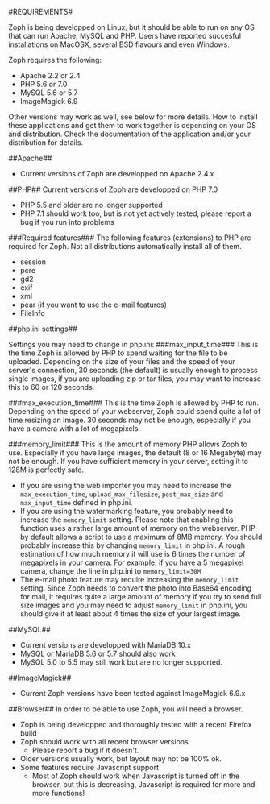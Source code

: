 #REQUIREMENTS#

Zoph is being developped on Linux, but it should be able to run on any OS that can run Apache, MySQL and PHP. Users have reported succesful installations on MacOSX, several BSD flavours and even Windows. 

Zoph requires the following:
* Apache 2.2 or 2.4
* PHP 5.6 or 7.0
* MySQL 5.6 or 5.7
* ImageMagick 6.9

Other versions may work as well, see below for more details. How to install these applications and get them to work together is depending on your OS and distribution. Check the documentation of the application and/or your distribution for details.

##Apache##
* Current versions of Zoph are developped on Apache 2.4.x

##PHP##
Current versions of Zoph are developped on PHP 7.0
* PHP 5.5 and older are no longer supported
* PHP 7.1 should work too, but is not yet actively tested, please report a bug if you run into problems

###Required features###
The following features (extensions) to PHP are required for Zoph. Not all distributions automatically install all of them.
* session
* pcre
* gd2
* exif
* xml
* pear (if you want to use the e-mail features)
* FileInfo

##php.ini settings##

Settings you may need to change in php.ini:
###max_input_time###
This is the time Zoph is allowed by PHP to spend waiting for the file to be uploaded. Depending on the size of your files and the speed of your server's connection, 30 seconds (the default) is usually enough to process single images, if you are uploading zip or tar files, you may want to increase this to 60 or 120 seconds.

###max_execution_time###
This is the time Zoph is allowed by PHP to run. Depending on the speed of your webserver, Zoph could spend quite a lot of time resizing an image. 30 seconds may not be enough, especially if you have a camera with a lot of megapixels.

###memory_limit###
This is the amount of memory PHP allows Zoph to use. Especially if you have large images, the default (8 or 16 Megabyte) may not be enough. If you have sufficient memory in your server, setting it to 128M is perfectly safe.
* If you are using the web importer you may need to increase the `max_execution_time`, `upload_max_filesize`, `post_max_size` and `max_input_time`  defined in php.ini.
* If you are using the watermarking feature, you probably need to increase the `memory_limit` setting. Please note that enabling this function uses a rather large amount of memory on the webserver. PHP by default allows a script to use a maximum of 8MB memory. You should probably increase this by changing `memory_limit` in php.ini. A rough estimation of how much memory it will use is 6 times the number of megapixels in your camera. For example, if you have a 5 megapixel camera, change the line in php.ini to `memory_limit=30M`
* The e-mail photo feature may require increasing the `memory_limit` setting. Since Zoph needs to convert the photo into Base64 encoding for mail, it requires quite a large amount of memory if you try to send full size images and you may need to adjust `memory_limit` in php.ini, you should give it at least about 4 times the size of your largest image.

##MySQL##
* Current versions are developped with MariaDB 10.x
* MySQL or MariaDB 5.6 or 5.7 should also work
* MySQL 5.0 to 5.5 may still work but are no longer supported.

##ImageMagick##
* Current Zoph versions have been tested against ImageMagick 6.9.x

##Browser##
In order to be able to use Zoph, you will need a browser.
* Zoph is being developped and thoroughly tested with a recent Firefox build
* Zoph should work with all recent browser versions
    * Please report a bug if it doesn't.
* Older versions usually work, but layout may not be 100% ok.
* Some features require Javascript support
    * Most of Zoph should work when Javascript is turned off in the browser, but this is decreasing, Javascript is required for more and more functions!
